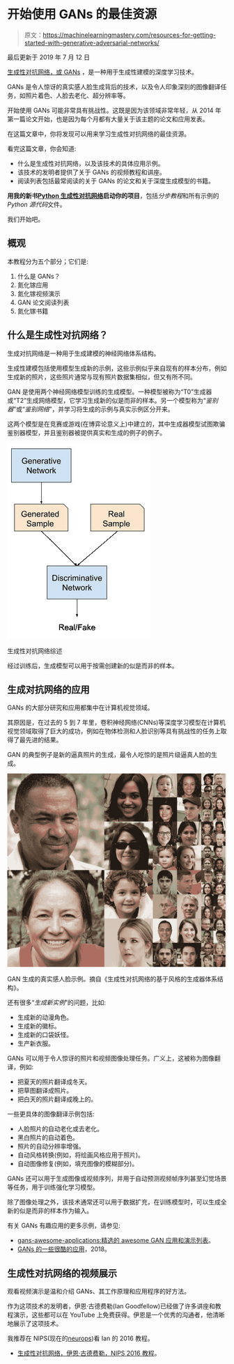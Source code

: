# 开始使用 GANs 的最佳资源

> 原文：<https://machinelearningmastery.com/resources-for-getting-started-with-generative-adversarial-networks/>

最后更新于 2019 年 7 月 12 日

[生成性对抗网络，或 GANs](https://machinelearningmastery.com/what-are-generative-adversarial-networks-gans/) ，是一种用于生成性建模的深度学习技术。

GANs 是令人惊讶的真实感人脸生成背后的技术，以及令人印象深刻的图像翻译任务，如照片着色、人脸去老化、超分辨率等。

开始使用 GANs 可能非常具有挑战性。这既是因为该领域非常年轻，从 2014 年第一篇论文开始，也是因为每个月都有大量关于该主题的论文和应用发表。

在这篇文章中，你将发现可以用来学习生成性对抗网络的最佳资源。

看完这篇文章，你会知道:

*   什么是生成性对抗网络，以及该技术的具体应用示例。
*   该技术的发明者提供了关于 GANs 的视频教程和讲座。
*   阅读列表包括最常阅读的关于 GANs 的论文和关于深度生成模型的书籍。

**用我的新书[Python 生成性对抗网络](https://machinelearningmastery.com/generative_adversarial_networks/)启动你的项目**，包括*分步教程*和所有示例的 *Python 源代码*文件。

我们开始吧。

## 概观

本教程分为五个部分；它们是:

1.  什么是 GANs？
2.  氮化镓应用
3.  氮化镓视频演示
4.  GAN 论文阅读列表
5.  氮化镓书籍

## 什么是生成性对抗网络？

生成对抗网络是一种用于生成建模的神经网络体系结构。

生成性建模包括使用模型生成新的示例，这些示例似乎来自现有的样本分布，例如生成新的照片，这些照片通常与现有照片数据集相似，但又有所不同。

GAN 是使用两个神经网络模型训练的生成模型。一种模型被称为“T0”生成器或“T2”生成网络模型，它学习生成新的似是而非的样本。另一个模型称为“*鉴别器*”或“*鉴别网络*”，并学习将生成的示例与真实示例区分开来。

这两个模型是在竞赛或游戏(在博弈论意义上)中建立的，其中生成器模型试图欺骗鉴别器模型，并且鉴别器被提供真实和生成的例子的例子。

![Overview of a Generative Adversarial Network](img/d9de7a06b9b88a85dfdd1898d703374b.png)

生成性对抗网络综述

经过训练后，生成模型可以用于按需创建新的似是而非的样本。

## 生成对抗网络的应用

GANs 的大部分研究和应用都集中在计算机视觉领域。

其原因是，在过去的 5 到 7 年里，卷积神经网络(CNNs)等深度学习模型在计算机视觉领域取得了巨大的成功，例如在物体检测和人脸识别等具有挑战性的任务上取得了最先进的结果。

GAN 的典型例子是新的逼真照片的生成，最令人吃惊的是照片级逼真人脸的生成。

![Example of Photorealistic Human Faces Generated by a GAN](img/1ee5f416e0f6657b2f88deb0b09683c5.png)

GAN 生成的真实感人脸示例。摘自《生成性对抗网络的基于风格的生成器体系结构》。

还有很多“*生成新实例*”的问题，比如:

*   生成新的动漫角色。
*   生成新的徽标。
*   生成新的口袋妖怪。
*   生产新衣服。

GANs 可以用于令人惊讶的照片和视频图像处理任务。广义上，这被称为图像翻译，例如:

*   把夏天的照片翻译成冬天。
*   把草图翻译成照片。
*   把白天的照片翻译成晚上的。

一些更具体的图像翻译示例包括:

*   人脸照片的自动老化或去老化。
*   黑白照片的自动着色。
*   照片的自动分辨率增强。
*   自动风格转换(例如，将绘画风格应用于照片)。
*   自动图像修复(例如，填充图像的模糊部分)。

GANs 还可以用于生成图像或视频序列，并用于自动预测视频帧序列甚至幻觉场景等任务，用于训练强化学习模型。

除了图像处理之外，该技术通常还可以用于数据扩充，在训练模型时，可以生成全新的似是而非的样本作为输入。

有关 GANs 有趣应用的更多示例，请参见:

*   [gans-awesome-applications:精选的 awesome GAN 应用和演示列表](https://github.com/nashory/gans-awesome-applications)。
*   [GANs 的一些很酷的应用](https://medium.com/@jonathan_hui/gan-some-cool-applications-of-gans-4c9ecca35900)，2018。

## 生成性对抗网络的视频展示

观看视频演示是温和介绍 GANs、其工作原理和应用程序的好方法。

作为这项技术的发明者，伊恩·古德费勒(Ian Goodfellow)已经做了许多讲座和教程演示，这些都可以在 YouTube 上免费获得。伊恩是一个优秀的沟通者，他清晰地展示了这项技术。

我推荐在 NIPS(现在的[neurops](https://nips.cc/))看 Ian 的 2016 教程。

*   [生成性对抗网络，伊恩·古德费勒，NIPS 2016 教程](https://www.youtube.com/watch?v=HGYYEUSm-0Q)。

<iframe loading="lazy" title="Ian Goodfellow: Generative Adversarial Networks (NIPS 2016 tutorial)" width="500" height="281" src="about:blank" frameborder="0" allow="accelerometer; autoplay; encrypted-media; gyroscope; picture-in-picture" allowfullscreen="" data-rocket-lazyload="fitvidscompatible" data-lazy-src="https://www.youtube.com/embed/HGYYEUSm-0Q?feature=oembed"><iframe title="Ian Goodfellow: Generative Adversarial Networks (NIPS 2016 tutorial)" width="500" height="281" src="https://www.youtube.com/embed/HGYYEUSm-0Q?feature=oembed" frameborder="0" allow="accelerometer; autoplay; encrypted-media; gyroscope; picture-in-picture" allowfullscreen=""/></div> <p/> <p>视频时长约两个小时，包括对 GANs、理论和应用的详细回顾，并在最后与观众进行问答。</p> <p>我也强烈建议阅读附带的幻灯片和纸质版教程:</p> <ul> <li><a href="https://media.nips.cc/Conferences/2016/Slides/6202-Slides.pdf"> NIPS 2016 教程:生成性对抗网络</a>，幻灯片，2016。</li> <li><a href="https://arxiv.org/abs/1701.00160"> NIPS 2016 教程:生成性对抗网络</a>，论文，2016。</li> </ul> <p>如果你对理论较少的相同材料的更集中的演示(约 28 分钟)感兴趣，我推荐伊恩 2016 年的在线会议“<em>AI With Best</em>”的演示。</p> <ul> <li><a href="https://www.youtube.com/watch?v=HN9NRhm9waY">生成性对抗网络，伊恩·古德费勒，AIWTB </a>，2016。</li> </ul> <p><span class="TRmGVufP3iIvq2U5GLZa940QhcFoYTOi28ywex9uCXxgNtWeRfkKjHgAYnzlM7Aa7vLrJJFs8SlWBDXVckyrE6PBNDnoIds4pz"/></p> <div class="responsive-video"><iframe loading="lazy" title="Ian Goodfellow, Research Scientist OpenAI : Generative Adversarial Networks (GANs) #AIWTB 2016" width="500" height="281" src="about:blank" frameborder="0" allow="accelerometer; autoplay; encrypted-media; gyroscope; picture-in-picture" allowfullscreen="" data-rocket-lazyload="fitvidscompatible" data-lazy-src="https://www.youtube.com/embed/HN9NRhm9waY?feature=oembed"/><iframe title="Ian Goodfellow, Research Scientist OpenAI : Generative Adversarial Networks (GANs) #AIWTB 2016" width="500" height="281" src="https://www.youtube.com/embed/HN9NRhm9waY?feature=oembed" frameborder="0" allow="accelerometer; autoplay; encrypted-media; gyroscope; picture-in-picture" allowfullscreen=""/></div> <p/> <p>最近，伊恩在 2019 年给 AAAI 做了一个演讲，主题是对抗性机器学习，也涵盖了 GANs，这个演讲也非常值得推荐。</p> <ul> <li><a href="https://www.youtube.com/watch?v=AJJRWFVfNPg">对抗性机器学习，伊恩·古德费勒，AAAI </a>，2019。</li> </ul> <p><span class="jERb0uNJrzlhiDo86pdk1C0H5cIVkLqMtK2WSWsezDC9wyIa7KmOirVdPxTAp5XvnU7vFyZ1"/></p> <div class="responsive-video"><iframe loading="lazy" title="AAAI-19 Invited Talk - Ian Goodfellow (Google AI) - Adversarial Machine Learning" width="500" height="281" src="about:blank" frameborder="0" allow="accelerometer; autoplay; encrypted-media; gyroscope; picture-in-picture" allowfullscreen="" data-rocket-lazyload="fitvidscompatible" data-lazy-src="https://www.youtube.com/embed/AJJRWFVfNPg?feature=oembed"/><iframe title="AAAI-19 Invited Talk - Ian Goodfellow (Google AI) - Adversarial Machine Learning" width="500" height="281" src="https://www.youtube.com/embed/AJJRWFVfNPg?feature=oembed" frameborder="0" allow="accelerometer; autoplay; encrypted-media; gyroscope; picture-in-picture" allowfullscreen=""/></div> <p/> <p>如果你正在寻找一个更学术的 GANs 演示，那么我会推荐斯坦福卷积神经网络课程中关于生成模型的讲座。</p> <p>这堂课为 GANs 提供了一个有用的背景，也涵盖了变分自动编码器和像素神经网络的相关技术。</p> <ul> <li><a href="https://www.youtube.com/watch?v=5WoItGTWV54">生成模型，用于视觉识别的卷积神经网络</a>，2017。</li> </ul> <p><span class="FjlQMuNS3fsvDJgtHROGxeB8rd2kn6UoqIp50bCwzX4ZaThKmiWVAP1Lc"/></p> <div class="responsive-video"><iframe loading="lazy" title="Lecture 13 | Generative Models" width="500" height="281" src="about:blank" frameborder="0" allow="accelerometer; autoplay; encrypted-media; gyroscope; picture-in-picture" allowfullscreen="" data-rocket-lazyload="fitvidscompatible" data-lazy-src="https://www.youtube.com/embed/5WoItGTWV54?feature=oembed"/><iframe title="Lecture 13 | Generative Models" width="500" height="281" src="https://www.youtube.com/embed/5WoItGTWV54?feature=oembed" frameborder="0" allow="accelerometer; autoplay; encrypted-media; gyroscope; picture-in-picture" allowfullscreen=""/></div> <p/> <h2>生成性对抗网络的论文阅读列表</h2> <p>GANs 是一个非常新的研究领域。</p> <p>我试图将这份阅读清单与更广泛的氮化镓应用论文清单分开，重点是氮化镓模型的理论发展和训练。</p> <p>伊恩·古德费勒等人在 2014 年发表了第一篇专门关于作为生成模型的遗传神经网络的论文，题为“生成性对抗网络”</p> <p>本文介绍了这种通用技术，并用一些简单的例子来说明它，这些例子包括从 MNIST(手写数字)、CIFAR-10(小照片)和人脸生成图像。</p> <ul> <li><a href="https://arxiv.org/abs/1406.2661">生成性对抗网络</a>，2014。</li> </ul> <p>亚历克·拉德福德等人在 2015 年发表的题为“深度卷积生成对抗网络的无监督表示学习”的论文中提供了一个使用现代配置和卷积神经网络训练实践的更新版本的遗传神经网络，称为深度卷积生成对抗网络，或称之为离散余弦变换遗传神经网络。</p> <p>这是一篇重要的论文，因为它展示了该技术的力量是如何通过生成逼真的房间和人脸等例子来释放的。</p> <ul> <li><a href="https://arxiv.org/abs/1511.06434">深度卷积生成对抗网络的无监督表示学习</a>，2015。</li> </ul> <p>在 DCGAN 论文发表之后，一系列的论文被写出来，为训练 GAN 模型的固有的不稳定过程提供了改进。也许这些论文中最重要的包括:</p> <ul> <li><a href="https://arxiv.org/abs/1606.03498">训练 GANs 的改进技术</a>，2016。</li> <li><a href="https://arxiv.org/abs/1609.03126">基于能量的生成性对抗网络</a>，2016。</li> <li><a href="https://arxiv.org/abs/1606.03657"> InfoGAN:通过信息最大化生成对抗网络进行可解释表征学习</a>，2016。</li> </ul> <p>最近一些关于培训和评估 GANs 挑战的高质量论文包括:</p> <ul> <li><a href="https://arxiv.org/abs/1701.07875">水的输入 gan</a>2017 年。</li> <li>【GANs 生来平等吗？一项大型研究，2017 年。</li> <li><a href="https://arxiv.org/abs/1807.04720">GAN 景观:损失、架构、规范化和标准化</a>，2018 年。</li> </ul> <p>除了这些论文之外，可以在 GANs 的<a href="https://en.wikipedia.org/wiki/Generative_adversarial_network">维基百科页面上看到相关生成模型历史的高级概述。</a></p> <p>有许多 GAN 调查论文可以帮助了解该领域的范围。少数几个选择包括:</p> <ul> <li><a href="https://arxiv.org/abs/1710.07035">生成性对抗网络:概述</a>，2017。</li> <li><a href="https://ieeexplore.ieee.org/stamp/stamp.jsp?arnumber=8039016">生成性对抗网络:介绍与展望</a>，2017</li> </ul> <p>许多人试图为 GANs 整理阅读清单，考虑到该领域的新鲜感和新论文的速度，这非常具有挑战性。其他一些纸质阅读清单包括:</p> <ul> <li><a href="https://github.com/zhangqianhui/AdversarialNetsPapers">对抗网论文</a>。</li> </ul> <h2>生成性对抗网络</h2> <p>现代深度学习书籍中有一些关于 GANs 的内容。</p> <p>也许最重要的起点是古德费勒等人编写的深度学习教科书。第 20 章的标题是“<em>深度生成模型</em>”，它提供了一系列技术的有用总结，包括第 20.10.4 节中涵盖的 GANs。</p> <ul> <li><a href="https://amzn.to/2YuwVjL">第二十章。深度生成模型，深度学习</a>，2016。</li> </ul> <p>《Keras 深度学习框架》的作者 Francois Chollet 在他 2017 年出版的名为《用 Python 进行深度学习》的书中，提供了一章关于深度生成模型的内容具体来说，第 8.5 节标题为“生成性对抗网络的<em>介绍”，涵盖了 GANs 和如何在 Keras 训练 DCGAN。</em></p> <ul> <li><a href="https://amzn.to/2U2bHuP">第八章。生成式深度学习，Python 深度学习</a>，2017。</li> </ul> <p>在撰写本文时，在预计于今年晚些时候发行的作品中，还有两本关于生成建模深度学习的有趣书籍。它们是:</p> <ul> <li><a href="https://amzn.to/2Fxprnj">生成性深度学习</a>，2019</li> <li><a href="https://amzn.to/2FE3fZT"> GANs 在行动</a>，2019 年。</li> </ul> <p>看到这些书涵盖的内容将是令人兴奋的。</p> <h2>进一步阅读</h2> <p>如果您想更深入地了解这个主题，本节将提供更多资源。</p> <h3>书</h3> <ul> <li>第二十章。深度生成模型，<a href="https://amzn.to/2YuwVjL">深度学习</a>，2016。</li> <li>第八章。生成式深度学习，<a href="https://amzn.to/2U2bHuP">Python 深度学习</a>，2017。</li> <li><a href="https://amzn.to/2Fxprnj">生成性深度学习</a>，2019</li> <li><a href="https://amzn.to/2FE3fZT"> GANs 在行动</a>，2019 年。</li> </ul> <h3>报纸</h3> <ul> <li><a href="https://arxiv.org/abs/1701.00160"> NIPS 2016 教程:生成性对抗网络</a>，2016。</li> <li><a href="https://arxiv.org/abs/1406.2661">生成性对抗网络</a>，2014。</li> <li><a href="https://arxiv.org/abs/1511.06434">深度卷积生成对抗网络的无监督表示学习</a>，2015。</li> <li><a href="https://arxiv.org/abs/1701.07875">水的输入 gan</a>2017 年。</li> <li>【GANs 生来平等吗？一项大型研究，2017 年。</li> <li><a href="https://arxiv.org/abs/1807.04720">GAN 景观:损失、架构、规范化和标准化</a>，2018 年。</li> <li><a href="https://arxiv.org/abs/1710.07035">生成性对抗网络:概述</a>，2017。</li> <li><a href="https://ieeexplore.ieee.org/stamp/stamp.jsp?arnumber=8039016">生成性对抗网络:介绍与展望</a>，2017</li> </ul> <h3>录像</h3> <ul> <li><a href="https://www.youtube.com/watch?v=HGYYEUSm-0Q">生成性对抗网络，伊恩·古德费勒，NIPS </a>，2016。</li> <li><a href="https://www.youtube.com/watch?v=HN9NRhm9waY">生成性对抗网络，伊恩·古德费勒，AIWTB </a>，2016。</li> <li><a href="https://www.youtube.com/watch?v=AJJRWFVfNPg">对抗性机器学习，伊恩·古德费勒，AAAI </a>，2019。</li> <li><a href="https://www.youtube.com/watch?v=5WoItGTWV54">生成模型，用于视觉识别的卷积神经网络</a>，2017。</li> </ul> <h3>文章</h3> <ul> <li><a href="https://en.wikipedia.org/wiki/Generative_adversarial_network">生成性对抗网络，维基百科</a>。</li> <li><a href="https://github.com/nashory/gans-awesome-applications"> gans-awesome-applications:精选的 awesome GAN 应用和演示列表</a>。</li> <li><a href="https://medium.com/@jonathan_hui/gan-some-cool-applications-of-gans-4c9ecca35900">GANs 的一些很酷的应用</a>，2018。</li> </ul> <h2>摘要</h2> <p>在这篇文章中，你发现了可以用来学习生成性对抗网络的最佳资源。</p> <p>具体来说，您了解到:</p> <ul> <li>什么是生成性对抗网络，以及该技术的具体应用示例。</li> <li>该技术的发明者提供了关于 GANs 的视频教程和讲座。</li> <li>阅读列表包括最常阅读的关于 GANs 的论文和关于深度生成模型的书籍。</li> </ul> <p>你有什么问题吗？<br/>在下面的评论中提问，我会尽力回答。</p> <p/> </body></html></iframe>